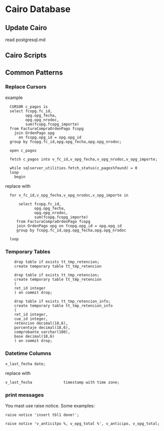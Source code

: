 # Cairo Database

## Update Cairo

read postgresql.md

## Cairo Scripts

## Common Patterns

### Replace Cursors

example

      CURSOR c_pagos is 
      select fcopg.fc_id,
             opg.opg_fecha,
             opg.opg_nrodoc,
             sum(fcopg.fcopg_importe)
      from FacturaCompraOrdenPago fcopg
        join OrdenPago opg
          on fcopg.opg_id = opg.opg_id
      group by fcopg.fc_id,opg.opg_fecha,opg.opg_nrodoc;

      open c_pagos

      fetch c_pagos into v_fc_id,v_opg_fecha,v_opg_nrodoc,v_opg_importe;
        
      while sqlserver_utilities.fetch_status(c_pagos%found) = 0
      loop
        begin


replace with

      for v_fc_id,v_opg_fecha,v_opg_nrodoc,v_opg_importe in

          select fcopg.fc_id,
                 opg.opg_fecha,
                 opg.opg_nrodoc,
                 sum(fcopg.fcopg_importe)
         from FacturaCompraOrdenPago fcopg
         join OrdenPago opg on fcopg.opg_id = opg.opg_id
         group by fcopg.fc_id,opg.opg_fecha,opg.opg_nrodoc

      loop

### Temporary Tables

        drop table if exists tt_tmp_retencion;
        create temporary table tt_tmp_retencion
        
        drop table if exists tt_tmp_retencion;
        create temporary table tt_tmp_retencion
        (
        ret_id integer
        ) on commit drop;
        
        drop table if exists tt_tmp_retencion_info;
        create temporary table tt_tmp_retencion_info
        (
        ret_id integer,
        cue_id integer,
        retencion decimal(18,6),
        porcentaje decimal(18,6),
        comprobante varchar(100),
        base decimal(18,6)
        ) on commit drop;

### Datetime Columns

    v_last_fecha date;

replace with

    v_last_fecha              timestamp with time zone;

### print messages

You mast use raise notice. Some examples:

    raise notice 'insert tbl1 done!';

    raise notice 'v_anticitpo %, v_opg_total %', v_anticipo, v_opg_total;